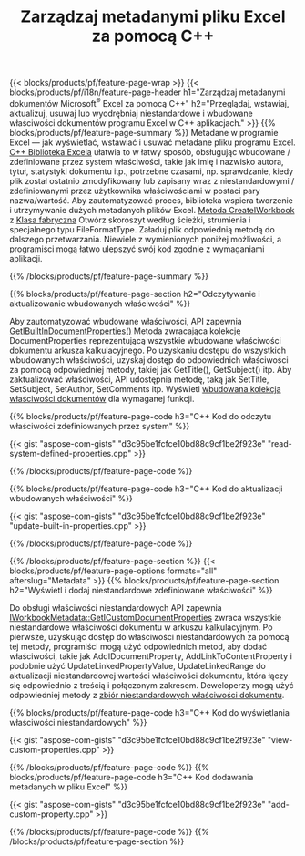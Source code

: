 ﻿---
title: Zarządzaj metadanymi pliku Excel za pomocą C++
url: /pl/cpp/metadata/
description: Przeglądaj, dodawaj, edytuj, usuwaj lub wyodrębniaj metadane plików Excel za pomocą C++biblioteki
---
{{< blocks/products/pf/feature-page-wrap >}}
{{< blocks/products/pf/i18n/feature-page-header h1="Zarządzaj metadanymi dokumentów Microsoft<sup>&reg;</sup> Excel za pomocą C++" h2="Przeglądaj, wstawiaj, aktualizuj, usuwaj lub wyodrębniaj niestandardowe i wbudowane właściwości dokumentów programu Excel w C++ aplikacjach." >}}
{{% blocks/products/pf/feature-page-summary %}}
Metadane w programie Excel — jak wyświetlać, wstawiać i usuwać metadane pliku programu Excel. [C++ Biblioteka Excela](/cells/cpp/) ułatwia to w łatwy sposób, obsługując wbudowane / zdefiniowane przez system właściwości, takie jak imię i nazwisko autora, tytuł, statystyki dokumentu itp., potrzebne czasami, np. sprawdzanie, kiedy plik został ostatnio zmodyfikowany lub zapisany wraz z niestandardowymi / zdefiniowanymi przez użytkownika właściwościami w postaci pary nazwa/wartość. Aby zautomatyzować proces, biblioteka wspiera tworzenie i utrzymywanie dużych metadanych plików Excel. [Metoda CreateIWorkbook](https://apireference.aspose.com/cells/cpp/class/aspose.cells.factory#a93f7282b976d2a001d44198dedaceee8) z [Klasa fabryczna](https://apireference.aspose.com/cells/cpp/class/aspose.cells.factory) Otwórz skoroszyt według ścieżki, strumienia i specjalnego typu FileFormatType. Załaduj plik odpowiednią metodą do dalszego przetwarzania. Niewiele z wymienionych poniżej możliwości, a programiści mogą łatwo ulepszyć swój kod zgodnie z wymaganiami aplikacji. 
 
{{% /blocks/products/pf/feature-page-summary %}}

{{% blocks/products/pf/feature-page-section h2="Odczytywanie i aktualizowanie wbudowanych właściwości" %}}

Aby zautomatyzować wbudowane właściwości, API zapewnia [GetIBuiltInDocumentProperties()](https://apireference.aspose.com/cells/cpp/class/aspose.cells.metadata.i_workbook_metadata) Metoda zwracająca kolekcję DocumentProperties reprezentującą wszystkie wbudowane właściwości dokumentu arkusza kalkulacyjnego. Po uzyskaniu dostępu do wszystkich wbudowanych właściwości, uzyskaj dostęp do odpowiednich właściwości za pomocą odpowiedniej metody, takiej jak GetTitle(), GetSubject() itp. Aby zaktualizować właściwości, API udostępnia metodę, taką jak SetTitle, SetSubject, SetAuthor, SetComments itp. Wyświetl [wbudowana kolekcja właściwości dokumentów](https://apireference.aspose.com/cells/cpp/class/aspose.cells.properties.i_built_in_document_property_collection) dla wymaganej funkcji.

{{% blocks/products/pf/feature-page-code h3="C++ Kod do odczytu właściwości zdefiniowanych przez system" %}}

{{< gist "aspose-com-gists" "d3c95be1fcfce10bd88c9cf1be2f923e" "read-system-defined-properties.cpp" >}}

{{% /blocks/products/pf/feature-page-code %}}

{{% blocks/products/pf/feature-page-code h3="C++ Kod do aktualizacji wbudowanych właściwości" %}}

{{< gist "aspose-com-gists" "d3c95be1fcfce10bd88c9cf1be2f923e" "update-built-in-properties.cpp" >}}

{{% /blocks/products/pf/feature-page-code %}}


{{% /blocks/products/pf/feature-page-section %}}
{{< blocks/products/pf/feature-page-options formats="all" afterslug="Metadata" >}}
{{% blocks/products/pf/feature-page-section h2="Wyświetl i dodaj niestandardowe zdefiniowane właściwości" %}}

Do obsługi właściwości niestandardowych API zapewnia [IWorkbookMetadata::GetICustomDocumentProperties](https://apireference.aspose.com/cells/cpp/class/aspose.cells.metadata.i_workbook_metadata#a69f0226813ce18c03ebc13b8ca691e79) zwraca wszystkie niestandardowe właściwości dokumentu w arkuszu kalkulacyjnym. Po pierwsze, uzyskując dostęp do właściwości niestandardowych za pomocą tej metody, programiści mogą użyć odpowiednich metod, aby dodać właściwości, takie jak AddIDocumentProperty, AddLinkToContentProperty i podobnie użyć UpdateLinkedPropertyValue, UpdateLinkedRange do aktualizacji niestandardowej wartości właściwości dokumentu, która łączy się odpowiednio z treścią i połączonym zakresem. Deweloperzy mogą użyć odpowiedniej metody z [zbiór niestandardowych właściwości dokumentu](https://apireference.aspose.com/cells/cpp/class/aspose.cells.properties.i_custom_document_property_collection).

{{% blocks/products/pf/feature-page-code h3="C++ Kod do wyświetlania właściwości niestandardowych" %}}

{{< gist "aspose-com-gists" "d3c95be1fcfce10bd88c9cf1be2f923e" "view-custom-properties.cpp" >}}

{{% /blocks/products/pf/feature-page-code %}}
{{% blocks/products/pf/feature-page-code h3="C++ Kod dodawania metadanych w pliku Excel" %}}

{{< gist "aspose-com-gists" "d3c95be1fcfce10bd88c9cf1be2f923e" "add-custom-property.cpp" >}}

{{% /blocks/products/pf/feature-page-code %}}
{{% /blocks/products/pf/feature-page-section %}}